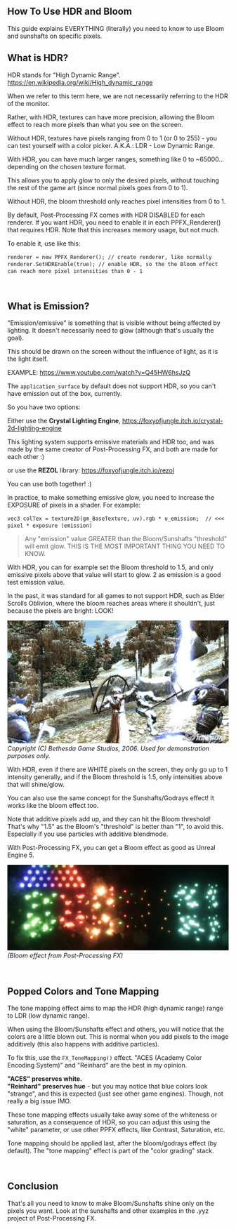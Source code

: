 
## How To Use HDR and Bloom <!-- {docsify-ignore} -->

This guide explains EVERYTHING (literally) you need to know to use Bloom and sunshafts on specific pixels.

## What is HDR? <!-- {docsify-ignore} -->

HDR stands for "High Dynamic Range". 
https://en.wikipedia.org/wiki/High_dynamic_range

When we refer to this term here, we are not necessarily referring to the HDR of the monitor.  

Rather, with HDR, textures can have more precision, allowing the Bloom effect to reach more pixels than what you see on the screen.  

Without HDR, textures have pixels ranging from 0 to 1 (or 0 to 255) - you can test yourself with a color picker. A.K.A.: LDR - Low Dynamic Range.  

With HDR, you can have much larger ranges, something like 0 to ~65000... depending on the chosen texture format.  

This allows you to apply glow to only the desired pixels, without touching the rest of the game art (since normal pixels goes from 0 to 1).  

Without HDR, the bloom threshold only reaches pixel intensities from 0 to 1.  

By default, Post-Processing FX comes with HDR DISABLED for each renderer. If you want HDR, you need to enable it in each PPFX_Renderer() that requires HDR.
Note that this increases memory usage, but not much.

To enable it, use like this:
```gml
renderer = new PPFX_Renderer(); // create renderer, like normally
renderer.SetHDREnable(true); // enable HDR, so the the Bloom effect can reach more pixel intensities than 0 - 1
```

</br>


## What is Emission? <!-- {docsify-ignore} -->

"Emission/emissive" is something that is visible without being affected by lighting. It doesn't necessarily need to glow (although that's usually the goal).  

This should be drawn on the screen without the influence of light, as it is the light itself.  

EXAMPLE: https://www.youtube.com/watch?v=Q45HW6hsJzQ

The `application_surface` by default does not support HDR, so you can't have emission out of the box, currently.  

So you have two options:  

Either use the **Crystal Lighting Engine**, 
https://foxyofjungle.itch.io/crystal-2d-lighting-engine

This lighting system supports emissive materials and HDR too, and was made by the same creator of Post-Processing FX, and both are made for each other :)

or use the **REZOL** library:
https://foxyofjungle.itch.io/rezol

You can use both together! :)

In practice, to make something emissive glow, you need to increase the EXPOSURE of pixels in a shader. For example:
```gml
vec3 colTex = texture2D(gm_BaseTexture, uv).rgb * u_emission;  // <<< pixel * exposure (emission)
```

> Any "emission" value GREATER than the Bloom/Sunshafts "threshold" will emit glow. THIS IS THE MOST IMPORTANT THING YOU NEED TO KNOW.  

With HDR, you can for example set the Bloom threshold to 1.5, and only emissive pixels above that value will start to glow. 2 as emission is a good test emission value.  

In the past, it was standard for all games to not support HDR, such as Elder Scrolls Oblivion, where the bloom reaches areas where it shouldn't, just because the pixels are bright:
LOOK!

![The Elder Scrools Oblivion](./images/TESOBV_Bloom.jpg)
*Copyright (C) Bethesda Game Studios, 2006. Used for demonstration purposes only.*  

With HDR, even if there are WHITE pixels on the screen, they only go up to 1 intensity generally, and if the Bloom threshold is 1.5, only intensities above that will shine/glow.  

You can also use the same concept for the Sunshafts/Godrays effect! It works like the bloom effect too.  

Note that additive pixels add up, and they can hit the Bloom threshold! That's why "1.5" as the Bloom's "threshold" is better than "1", to avoid this. Especially if you use particles with additive blendmode.  

With Post-Processing FX, you can get a Bloom effect as good as Unreal Engine 5.  

![PPFX'sBloom](./images/BloomHDR.png)
*(Bloom effect from Post-Processing FX)*

</br>


## Popped Colors and Tone Mapping <!-- {docsify-ignore} -->

The tone mapping effect aims to map the HDR (high dynamic range) range to LDR (low dynamic range).  

When using the Bloom/Sunshafts effect and others, you will notice that the colors are a little blown out. This is normal when you add pixels to the image additively (this also happens with additive particles).  

To fix this, use the `FX_ToneMapping()` effect. "ACES (Academy Color Encoding System)" and "Reinhard" are the best in my opinion.  

**"ACES" preserves white.**  
**"Reinhard" preserves hue** - but you may notice that blue colors look "strange", and this is expected (just see other game engines). Though, not really a big issue IMO.  

These tone mapping effects usually take away some of the whiteness or saturation, as a consequence of HDR, so you can adjust this using the "white" parameter, or use other PPFX effects, like Contrast, Saturation, etc.  

Tone mapping should be applied last, after the bloom/godrays effect (by default).
The "tone mapping" effect is part of the "color grading" stack.  

</br>


## Conclusion <!-- {docsify-ignore} -->

That's all you need to know to make Bloom/Sunshafts shine only on the pixels you want. Look at the sunshafts and other examples in the .yyz project of Post-Processing FX. 
